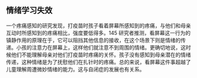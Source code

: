 ## 情绪学习失效

  一个疼痛感知的研究发现，打疫苗时孩子看着屏幕所感知到的疼痛，与他们和母亲互动时所感知到的疼痛相比，强度要低得多。145 研究者推测，看屏幕这一行为的镇静作用的原理在于，它可以阻挡其他信息的接收，在这个场景下则是情绪的传递。小孩的注意力在屏幕上，这样他们就注意不到周围的情绪。更确切地说，这时候他们不能理解母亲对他们打疫苗时疼痛的关怀。孩子没有感知到母亲潜在的情绪传递，这种情绪是为了抚慰他们在扎针时的疼痛。总的来说，看屏幕这件事超越了儿童理解周遭微妙情绪的能力。这与自闭症的发展也有关系。